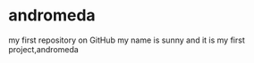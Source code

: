 andromeda
=========

my first repository on GitHub 
my name is sunny and it is my first project,andromeda
